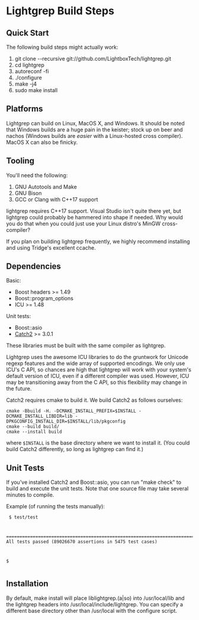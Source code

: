 Lightgrep Build Steps
========================

Quick Start
-----------
The following build steps might actually work:

1. git clone --recursive git://github.com/LightboxTech/lightgrep.git
2. cd lightgrep
3. autoreconf -fi
4. ./configure
5. make -j4
6. sudo make install


Platforms
---------
Lightgrep can build on Linux, MacOS X, and Windows. It should be noted that Windows builds are a huge pain in the keister; stock up on beer and nachos (Windows builds are _easier_ with a Linux-hosted cross compiler). MacOS X can also be finicky.


Tooling
-------
You'll need the following:

1. GNU Autotools and Make
2. GNU Bison
3. GCC or Clang with C++17 support

lightgrep requires C++17 support. Visual Studio isn't quite there yet, but lightgrep could probably be hammered into shape if needed. Why would you do that when you could just use your Linux distro's MinGW cross-compiler?

If you plan on building lightgrep frequently, we highly recommend installing and using Tridge's excellent ccache.


Dependencies
------------
Basic:
 - Boost headers >= 1.49
 - Boost::program_options
 - ICU >= 1.48

Unit tests:
 - Boost::asio
 - [Catch2](https://github.com/catchorg/Catch2) >= 3.0.1

These libraries must be built with the same compiler as lightgrep.

Lightgrep uses the awesome ICU libraries to do the gruntwork for Unicode regexp features and the wide array of supported encodings. We only use ICU's C API, so chances are high that lightgrep will work with your system's default version of ICU, even if a different compiler was used. However, ICU may be transitioning away from the C API, so this flexibility may change in the future.

Catch2 requires cmake to build it. We build Catch2 as follows ourselves:
```
cmake -Bbuild -H. -DCMAKE_INSTALL_PREFIX=$INSTALL -DCMAKE_INSTALL_LIBDIR=lib -DPKGCONFIG_INSTALL_DIR=$INSTALL/lib/pkgconfig
cmake --build build/
cmake --install build
```
where `$INSTALL` is the base directory where we want to install it. (You could build Catch2 differently, so long as lightgrep can find it.)


Unit Tests
----------
If you've installed Catch2 and Boost::asio, you can run "make check" to build and execute the unit tests. Note that one source file may take several minutes to compile.

Example (of running the tests manually):

<code><pre>
$ test/test

===============================================================================
All tests passed (89026670 assertions in 5475 test cases)

$
</pre></code>


Installation
------------
By default, make install will place liblightgrep.(a|so) into /usr/local/lib and the lightgrep headers into /usr/local/include/lightgrep. You can specify a different base directory other than /usr/local with the configure script.

